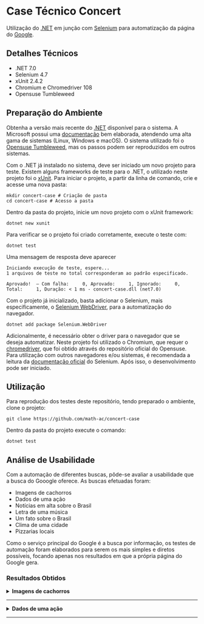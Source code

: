 # Case Técnico Concert

Utilização do [.NET](https://dotnet.microsoft.com/pt-br/) em junção com [Selenium](https://www.selenium.dev/) para automatização da página do [Google](https://google.com).

## Detalhes Técnicos

- .NET 7.0
- Selenium 4.7
- xUnit 2.4.2
- Chromium e Chromedriver 108
- Opensuse Tumbleweed

## Preparação do Ambiente

Obtenha a versão mais recente do [.NET](https://dotnet.microsoft.com/pt-br/download) disponível para o sistema. A Microsoft possui uma [documentação](https://learn.microsoft.com/pt-br/dotnet/core/install/) bem elaborada, atendendo uma alta gama de sistemas (Linux, Windows e macOS). O sistema utilizado foi o [Opensuse Tumbleweed](https://www.opensuse.org/#Tumbleweed), mas os passos podem ser reproduzidos em outros sistemas.

Com o .NET já instalado no sistema, deve ser iniciado um novo projeto para teste. Existem alguns frameworks de teste para o .NET, o utilizado neste projeto foi o [xUnit](https://xunit.net/). Para iniciar o projeto, a partir da linha de comando, crie e acesse uma nova pasta:

```
mkdir concert-case # Criação de pasta
cd concert-case # Acesso a pasta
```

Dentro da pasta do projeto, inicie um novo projeto com o xUnit framework:

```
dotnet new xunit
```

Para verificar se o projeto foi criado corretamente, execute o teste com:

```
dotnet test
```

Uma mensagem de resposta deve aparecer

```
Iniciando execução de teste, espere...
1 arquivos de teste no total corresponderam ao padrão especificado.

Aprovado!  – Com falha:     0, Aprovado:     1, Ignorado:     0, Total:     1, Duração: < 1 ms - concert-case.dll (net7.0)

```

Com o projeto já inicializado, basta adicionar o Selenium, mais especificamente, o [Selenium WebDriver](https://www.selenium.dev/pt-br/documentation/webdriver/), para a automatização do navegador.

```
dotnet add package Selenium.WebDriver
```

Adicionalmente, é necessário obter o driver para o navegador que se deseja automatizar. Neste projeto foi utilizado o Chromium, que requer o [chromedriver](https://chromedriver.chromium.org/home), que foi obtido através do repositório oficial do Opensuse. Para utilização com outros navegadores e/ou sistemas, é recomendada a leitura da [documentação oficial](https://www.selenium.dev/pt-br/documentation/webdriver/getting_started/install_drivers/) do Selenium. Após isso, o desenvolvimento pode ser iniciado.

## Utilização

Para reprodução dos testes deste repositório, tendo preparado o ambiente, clone o projeto:

```
git clone https://github.com/math-ac/concert-case
```

Dentro da pasta do projeto execute o comando:

```
dotnet test
```

## Análise de Usabilidade

Com a automação de diferentes buscas, pôde-se avaliar a usabilidade que a busca do Gooogle oferece. As buscas efetuadas foram:

- Imagens de cachorros
- Dados de uma ação
- Notícias em alta sobre o Brasil
- Letra de uma música
- Um fato sobre o Brasil
- Clima de uma cidade
- Pizzarias locais

Como o serviço principal do Google é a busca por informação, os testes de automação foram elaborados para serem os mais simples e diretos possíveis, focando apenas nos resultados em que a própria página do Google gera.

### Resultados Obtidos

<details>
<summary><b>Imagens de cachorros</b></summary>

**Termo de busca:** Imagens de cachorros

**Experiência:** Tendo realizado a busca na página inicial do Google, os resultados obtidos apresentam algumas imagens e como esperado, link para outros sites. A página de resultados apresenta a aba de "Imagens" como segunda opção, o que facilita o encontro de imagens.

**Críticas:** Apesar do resultado da busca apresentar algumas imagens, o usuário deve selecionar a aba de "Imagens" para ter o resultado completo.

**Possíveis melhorias:** O resultado da busca poderia redirecionar o usuário diretamente para a aba de "Imagens" do Google, reduzindo o número de ações necessárias para se encontrar as imagens.

</details>

---

<details>
<summary><b>Dados de uma ação</b></summary>

**Termo de busca:** ITUB4

**Experiência:** Tendo realizado a busca na página inicial do Google, os resultados obtidos tem um foco nos dados da ação e só depois, link para outros sites. A página de resultados apresenta a aba de "Finanças" como segunda opção, redirecionando para a página da ação no [Google Finanças](https://www.google.com/finance/).

**Críticas:** Apesar do resultado satisfatório, há uma pequena inconsistência, onde além da aba de "Finanças" há um botão de mesmo nome próximo do resultado, que não redireciona ao site do Google Finanças, apenas aprenta outros dados da ação.

**Possíveis melhorias:** Renomear o botão de "Finanças" próximo ao resultado da busca, para evitar confusão com a aba de "Finanças" do Google.

</details>

---